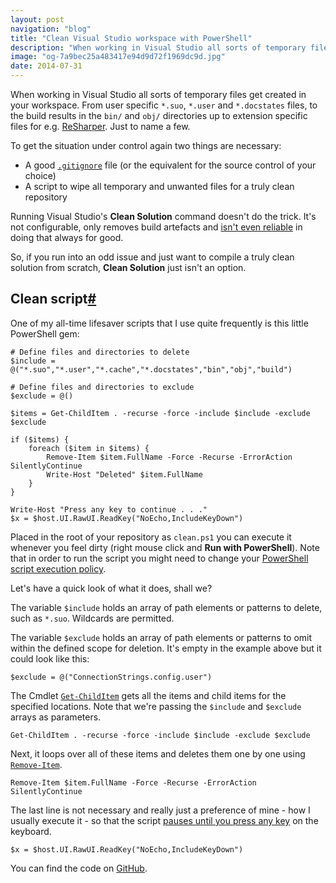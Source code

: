 ```yaml
---
layout: post
navigation: "blog"
title: "Clean Visual Studio workspace with PowerShell"
description: "When working in Visual Studio all sorts of temporary files get created in your workspace. From user specific *.suo, *.user and *.docstates files, to the build results in the bin/ and obj/ directories up to extension specific files for e.g. ReSharper."
image: "og-7a9bec25a483417e94d9d72f1969dc9d.jpg"
date: 2014-07-31
---
```


When working in Visual Studio all sorts of temporary files get created in your workspace. From user specific `*.suo`, `*.user` and `*.docstates` files, to the build results in the `bin/` and `obj/` directories up to extension specific files for e.g. <a target="_blank" href="http://www.jetbrains.com/resharper/">ReSharper</a>. Just to name a few.

To get the situation under control again two things are necessary:

- A good <a target="_blank" href="https://github.com/github/gitignore/blob/master/VisualStudio.gitignore">`.gitignore`</a> file (or the equivalent for the source control of your choice)
- A script to wipe all temporary and unwanted files for a truly clean repository

Running Visual Studio's **Clean Solution** command doesn't do the trick. It's not configurable, only removes build artefacts and <a target="_blank" href="http://stackoverflow.com/a/3095935/135441">isn't even reliable</a> in doing that always for good.

So, if you run into an odd issue and just want to compile a truly clean solution from scratch, **Clean Solution** just isn't an option.

<h2 id="clean-script" class="has-permalink">Clean script<a class="permalink" title="Permalink" href="#clean-script">#</a></h2>

One of my all-time lifesaver scripts that I use quite frequently is this little PowerShell gem:

```
# Define files and directories to delete
$include = @("*.suo","*.user","*.cache","*.docstates","bin","obj","build")

# Define files and directories to exclude
$exclude = @()

$items = Get-ChildItem . -recurse -force -include $include -exclude $exclude

if ($items) {
    foreach ($item in $items) {
        Remove-Item $item.FullName -Force -Recurse -ErrorAction SilentlyContinue
        Write-Host "Deleted" $item.FullName
    }
}

Write-Host "Press any key to continue . . ."
$x = $host.UI.RawUI.ReadKey("NoEcho,IncludeKeyDown")
```

Placed in the root of your repository as `clean.ps1` you can execute it whenever you feel dirty (right mouse click and **Run with PowerShell**). Note that in order to run the script you might need to change your <a target="_blank" href="http://technet.microsoft.com/en-us/library/hh849812.aspx">PowerShell script execution policy</a>.

Let's have a quick look of what it does, shall we?

The variable `$include` holds an array of path elements or patterns to delete, such as `*.suo`. Wildcards are permitted.

The variable `$exclude` holds an array of path elements or patterns to omit within the defined scope for deletion. It's empty in the example above but it could look like this:

```
$exclude = @("ConnectionStrings.config.user")
```

The Cmdlet <a target="_blank" href="http://technet.microsoft.com/en-us/library/hh849800.aspx">`Get-ChildItem`</a> gets all the items and child items for the specified locations. Note that we're passing the `$include` and `$exclude` arrays as parameters.

```
Get-ChildItem . -recurse -force -include $include -exclude $exclude
```

Next, it loops over all of these items and deletes them one by one using <a target="_blank" href="http://technet.microsoft.com/en-us/library/hh849765.aspx">`Remove-Item`</a>.

```
Remove-Item $item.FullName -Force -Recurse -ErrorAction SilentlyContinue
```

The last line is not necessary and really just a preference of mine - how I usually execute it - so that the script <a target="_blank" href="http://technet.microsoft.com/en-us/library/ff730938.aspx">pauses until you press any key</a> on the keyboard.

```
$x = $host.UI.RawUI.ReadKey("NoEcho,IncludeKeyDown")
```

You can find the code on <a target="_blank" href="https://github.com/martinbuberl/CleanVisualStudio">GitHub</a>.